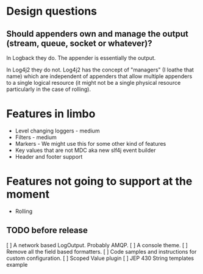 
# Design questions

## Should appenders own and manage the output (stream, queue, socket or whatever)?

In Logback they do. The appender is essentially the output.

In Log4j2 they do not. Log4j2 has the concept of "managers" (I loathe that name)
which are independent of appenders that allow multiple appenders to a single 
logical resource (it might not be a single physical resource particularly in the case of rolling).

# Features in limbo

* Level changing loggers - medium
* Filters - medium
* Markers - We might use this for some other kind of features
* Key values that are not MDC aka new slf4j event builder
* Header and footer support

# Features not going to support at the moment

* Rolling


## TODO before release

[ ] A network based LogOutput. Probably AMQP.
[ ] A console theme.
[ ] Remove all the field based formatters.
[ ] Code samples and instructions for custom configuration.
[ ] Scoped Value plugin
[ ] JEP 430 String templates example

